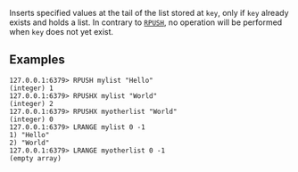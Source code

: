 Inserts specified values at the tail of the list stored at `key`, only if `key`
already exists and holds a list.
In contrary to [`RPUSH`](../commands/rpush.md), no operation will be performed when `key` does not yet
exist.

## Examples

```
127.0.0.1:6379> RPUSH mylist "Hello"
(integer) 1
127.0.0.1:6379> RPUSHX mylist "World"
(integer) 2
127.0.0.1:6379> RPUSHX myotherlist "World"
(integer) 0
127.0.0.1:6379> LRANGE mylist 0 -1
1) "Hello"
2) "World"
127.0.0.1:6379> LRANGE myotherlist 0 -1
(empty array)
```
